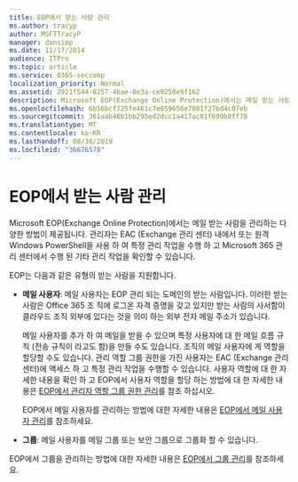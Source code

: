 ```yaml
---
title: EOP에서 받는 사람 관리
ms.author: tracyp
author: MSFTTracyP
manager: dansimp
ms.date: 11/17/2014
audience: ITPro
ms.topic: article
ms.service: O365-seccomp
localization_priority: Normal
ms.assetid: 2921f544-8257-4bae-8e3a-ce9250e9f162
description: Microsoft EOP(Exchange Online Protection)에서는 메일 받는 사람을 관리하는 다양한 방법이 제공됩니다. 관리자는 EAC (Exchange 관리 센터) 내에서 또는 원격 Windows PowerShell을 사용 하 여 특정 관리 작업을 수행 하 고 Microsoft 365 관리 센터에서 수행 된 기타 관리 작업을 확인할 수 있습니다.
ms.openlocfilehash: 6b56bcf725fe461c7e059658e7981f27bd4c07eb
ms.sourcegitcommit: 361aab46b1bb295ed2dcc1a417ac81f699b8ff78
ms.translationtype: MT
ms.contentlocale: ko-KR
ms.lasthandoff: 08/30/2019
ms.locfileid: "36676578"
---
```

# <a name="manage-recipients-in-eop"></a>EOP에서 받는 사람 관리

Microsoft EOP(Exchange Online Protection)에서는 메일 받는 사람을 관리하는 다양한 방법이 제공됩니다. 관리자는 EAC (Exchange 관리 센터) 내에서 또는 원격 Windows PowerShell을 사용 하 여 특정 관리 작업을 수행 하 고 Microsoft 365 관리 센터에서 수행 된 기타 관리 작업을 확인할 수 있습니다.
  
EOP는 다음과 같은 유형의 받는 사람을 지원합니다.
  
- **메일 사용자**: 메일 사용자는 EOP 관리 되는 도메인의 받는 사람입니다. 이러한 받는 사람은 Office 365 조 직에 로그온 자격 증명을 갖고 있지만 받는 사람의 사서함이 클라우드 조직 외부에 있다는 것을 의미 하는 외부 전자 메일 주소가 있습니다.

  메일 사용자를 추가 하 여 메일을 받을 수 있으며 특정 사용자에 대 한 메일 흐름 규칙 (전송 규칙이 라고도 함)을 만들 수도 있습니다. 조직의 메일 사용자에 게 역할을 할당할 수도 있습니다. 관리 역할 그룹 권한을 가진 사용자는 EAC (Exchange 관리 센터)에 액세스 하 고 특정 관리 작업을 수행할 수 있습니다. 사용자 역할에 대 한 자세한 내용을 확인 하 고 EOP에서 사용자 역할을 할당 하는 방법에 대 한 자세한 내용은 [EOP에서 관리자 역할 그룹 권한 관리](manage-admin-role-group-permissions-in-eop.md)를 참조 하십시오.

  EOP에서 메일 사용자를 관리하는 방법에 대한 자세한 내용은 [EOP에서 메일 사용자 관리](manage-mail-users-in-eop.md)를 참조하세요.

- **그룹**: 메일 사용자를 메일 그룹 또는 보안 그룹으로 그룹화 할 수 있습니다.

EOP에서 그룹을 관리하는 방법에 대한 자세한 내용은 [EOP에서 그룹 관리](manage-groups-in-eop.md)를 참조하세요.
